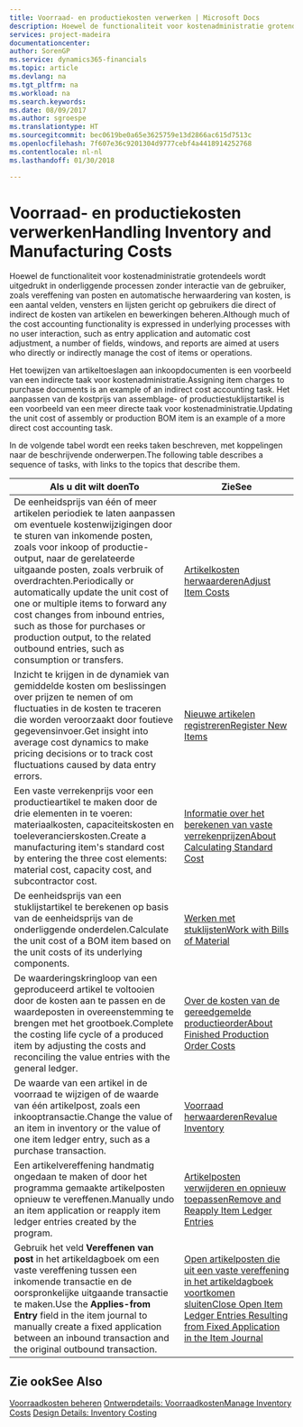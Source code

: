 ```yaml
---
title: Voorraad- en productiekosten verwerken | Microsoft Docs
description: Hoewel de functionaliteit voor kostenadministratie grotendeels wordt uitgedrukt in onderliggende processen zonder interactie van de gebruiker, zoals vereffening van posten en automatische herwaardering van kosten, is een aantal velden, vensters en lijsten gericht op gebruikers die direct of indirect de kosten van artikelen en bewerkingen beheren.
services: project-madeira
documentationcenter: 
author: SorenGP
ms.service: dynamics365-financials
ms.topic: article
ms.devlang: na
ms.tgt_pltfrm: na
ms.workload: na
ms.search.keywords: 
ms.date: 08/09/2017
ms.author: sgroespe
ms.translationtype: HT
ms.sourcegitcommit: bec0619be0a65e3625759e13d2866ac615d7513c
ms.openlocfilehash: 7f607e36c9201304d9777cebf4a4418914252768
ms.contentlocale: nl-nl
ms.lasthandoff: 01/30/2018

---
```

# <a name="handling-inventory-and-manufacturing-costs"></a><span data-ttu-id="d1c50-103">Voorraad- en productiekosten verwerken</span><span class="sxs-lookup"><span data-stu-id="d1c50-103">Handling Inventory and Manufacturing Costs</span></span>
<span data-ttu-id="d1c50-104">Hoewel de functionaliteit voor kostenadministratie grotendeels wordt uitgedrukt in onderliggende processen zonder interactie van de gebruiker, zoals vereffening van posten en automatische herwaardering van kosten, is een aantal velden, vensters en lijsten gericht op gebruikers die direct of indirect de kosten van artikelen en bewerkingen beheren.</span><span class="sxs-lookup"><span data-stu-id="d1c50-104">Although much of the cost accounting functionality is expressed in underlying processes with no user interaction, such as entry application and automatic cost adjustment, a number of fields, windows, and reports are aimed at users who directly or indirectly manage the cost of items or operations.</span></span>  

 <span data-ttu-id="d1c50-105">Het toewijzen van artikeltoeslagen aan inkoopdocumenten is een voorbeeld van een indirecte taak voor kostenadministratie.</span><span class="sxs-lookup"><span data-stu-id="d1c50-105">Assigning item charges to purchase documents is an example of an indirect cost accounting task.</span></span> <span data-ttu-id="d1c50-106">Het aanpassen van de kostprijs van assemblage- of productiestuklijstartikel is een voorbeeld van een meer directe taak voor kostenadministratie.</span><span class="sxs-lookup"><span data-stu-id="d1c50-106">Updating the unit cost of assembly or production BOM item is an example of a more direct cost accounting task.</span></span>  

 <span data-ttu-id="d1c50-107">In de volgende tabel wordt een reeks taken beschreven, met koppelingen naar de beschrijvende onderwerpen.</span><span class="sxs-lookup"><span data-stu-id="d1c50-107">The following table describes a sequence of tasks, with links to the topics that describe them.</span></span>   

|<span data-ttu-id="d1c50-108">**Als u dit wilt doen**</span><span class="sxs-lookup"><span data-stu-id="d1c50-108">**To**</span></span>|<span data-ttu-id="d1c50-109">**Zie**</span><span class="sxs-lookup"><span data-stu-id="d1c50-109">**See**</span></span>|  
|------------|-------------|  
|<span data-ttu-id="d1c50-110">De eenheidsprijs van één of meer artikelen periodiek te laten aanpassen om eventuele kostenwijzigingen door te sturen van inkomende posten, zoals voor inkoop of productie-output, naar de gerelateerde uitgaande posten, zoals verbruik of overdrachten.</span><span class="sxs-lookup"><span data-stu-id="d1c50-110">Periodically or automatically update the unit cost of one or multiple items to forward any cost changes from inbound entries, such as those for purchases or production output, to the related outbound entries, such as consumption or transfers.</span></span>|[<span data-ttu-id="d1c50-111">Artikelkosten herwaarderen</span><span class="sxs-lookup"><span data-stu-id="d1c50-111">Adjust Item Costs</span></span>](inventory-how-adjust-item-costs.md)|  
|<span data-ttu-id="d1c50-112">Inzicht te krijgen in de dynamiek van gemiddelde kosten om beslissingen over prijzen te nemen of om fluctuaties in de kosten te traceren die worden veroorzaakt door foutieve gegevensinvoer.</span><span class="sxs-lookup"><span data-stu-id="d1c50-112">Get insight into average cost dynamics to make pricing decisions or to track cost fluctuations caused by data entry errors.</span></span>|[<span data-ttu-id="d1c50-113">Nieuwe artikelen registreren</span><span class="sxs-lookup"><span data-stu-id="d1c50-113">Register New Items</span></span>](inventory-how-register-new-items.md)|  
|<span data-ttu-id="d1c50-114">Een vaste verrekenprijs voor een productieartikel te maken door de drie elementen in te voeren: materiaalkosten, capaciteitskosten en toeleverancierskosten.</span><span class="sxs-lookup"><span data-stu-id="d1c50-114">Create a manufacturing item's standard cost by entering the three cost elements: material cost, capacity cost, and subcontractor cost.</span></span>|[<span data-ttu-id="d1c50-115">Informatie over het berekenen van vaste verrekenprijzen</span><span class="sxs-lookup"><span data-stu-id="d1c50-115">About Calculating Standard Cost</span></span>](finance-about-calculating-standard-cost.md)|  
|<span data-ttu-id="d1c50-116">De eenheidsprijs van een stuklijstartikel te berekenen op basis van de eenheidsprijs van de onderliggende onderdelen.</span><span class="sxs-lookup"><span data-stu-id="d1c50-116">Calculate the unit cost of a BOM item based on the unit costs of its underlying components.</span></span>|[<span data-ttu-id="d1c50-117">Werken met stuklijsten</span><span class="sxs-lookup"><span data-stu-id="d1c50-117">Work with Bills of Material</span></span>](inventory-how-work-BOMs.md)|  
|<span data-ttu-id="d1c50-118">De waarderingskringloop van een geproduceerd artikel te voltooien door de kosten aan te passen en de waardeposten in overeenstemming te brengen met het grootboek.</span><span class="sxs-lookup"><span data-stu-id="d1c50-118">Complete the costing life cycle of a produced item by adjusting the costs and reconciling the value entries with the general ledger.</span></span>|[<span data-ttu-id="d1c50-119">Over de kosten van de gereedgemelde productieorder</span><span class="sxs-lookup"><span data-stu-id="d1c50-119">About Finished Production Order Costs</span></span>](finance-about-finished-production-order-costs.md)|  
|<span data-ttu-id="d1c50-120">De waarde van een artikel in de voorraad te wijzigen of de waarde van één artikelpost, zoals een inkooptransactie.</span><span class="sxs-lookup"><span data-stu-id="d1c50-120">Change the value of an item in inventory or the value of one item ledger entry, such as a purchase transaction.</span></span>|[<span data-ttu-id="d1c50-121">Voorraad herwaarderen</span><span class="sxs-lookup"><span data-stu-id="d1c50-121">Revalue Inventory</span></span>](inventory-how-revalue-inventory.md)|
|<span data-ttu-id="d1c50-122">Een artikelvereffening handmatig ongedaan te maken of door het programma gemaakte artikelposten opnieuw te vereffenen.</span><span class="sxs-lookup"><span data-stu-id="d1c50-122">Manually undo an item application or reapply item ledger entries created by the program.</span></span>|[<span data-ttu-id="d1c50-123">Artikelposten verwijderen en opnieuw toepassen</span><span class="sxs-lookup"><span data-stu-id="d1c50-123">Remove and Reapply Item Ledger Entries</span></span>](finance-how-to-remove-and-reapply-item-entries.md)|  
|<span data-ttu-id="d1c50-124">Gebruik het veld **Vereffenen van post** in het artikeldagboek om een vaste vereffening tussen een inkomende transactie en de oorspronkelijke uitgaande transactie te maken.</span><span class="sxs-lookup"><span data-stu-id="d1c50-124">Use the **Applies-from Entry** field in the item journal to manually create a fixed application between an inbound transaction and the original outbound transaction.</span></span>|[<span data-ttu-id="d1c50-125">Open artikelposten die uit een vaste vereffening in het artikeldagboek voortkomen sluiten</span><span class="sxs-lookup"><span data-stu-id="d1c50-125">Close Open Item Ledger Entries Resulting from Fixed Application in the Item Journal</span></span>](finance-how-to-close-open-item-ledger-entries-resulting-from-fixed-application-in-the-item-journal.md)|  

## <a name="see-also"></a><span data-ttu-id="d1c50-126">Zie ook</span><span class="sxs-lookup"><span data-stu-id="d1c50-126">See Also</span></span>  
<span data-ttu-id="d1c50-127">[Voorraadkosten beheren](finance-manage-inventory-costs.md)
[Ontwerpdetails: Voorraadkosten](design-details-inventory-costing.md)</span><span class="sxs-lookup"><span data-stu-id="d1c50-127">[Manage Inventory Costs](finance-manage-inventory-costs.md)
[Design Details: Inventory Costing](design-details-inventory-costing.md)</span></span>

